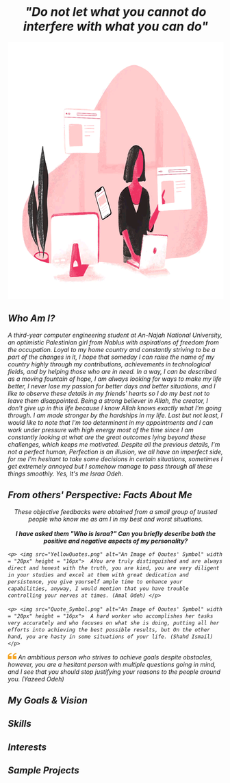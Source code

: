<h1 align = "center"> <i> "Do not let what you cannot do interfere with what you can do" <i> </h1>
  <p align = "center"> <img src="Programmer.gif" alt="A GIF of a programmer" height = "600px"> </p>
  <h2> Who Am I? </h2>
  <p>  A third-year computer engineering student at An-Najah National University, an optimistic Palestinian girl from Nablus with aspirations of freedom from the      occupation. Loyal to my home country and constantly striving to be a part of the changes in it, I hope that someday I can raise the name of my country highly through   my contributions, achievements in technological fields, and by helping those who are in need. In a way, I can be described as a moving fountain of hope, I am always  looking for ways to make my life better, I never lose my passion for better days and better situations, and I like to observe these details in my friends' hearts so I do my best not to leave them disappointed. Being a strong believer in Allah, the creator, I don't give up in this life because I know Allah knows exactly what I'm going through. I am made stronger by the hardships in my life. Last but not least, I would like to note that I'm too determinant in my appointments and I can work under pressure with high energy most of the time since I am constantly looking at what are the great outcomes lying beyond these challenges, which keeps me motivated. Despite all the previous details, I'm not a perfect human, Perfection is an illusion, we all have an imperfect side, for me I'm hesitant to take some decisions in certain situations, sometimes I get extremely annoyed but I somehow manage to pass through all these things smoothly. Yes, It's me Israa Odeh. </p>
  <h2> From others' Perspective: Facts About Me </h2>
  <p align = "center"> These objective feedbacks were obtained from a small group of trusted people who know me as am I in my best and worst situations.  <br> <br> <b> I have asked them "Who is Israa?" Can you briefly describe both the positive and negative aspects of my personality? </b> </p>
  
    <p> <img src="YellowQuotes.png" alt="An Image of Qoutes' Symbol" width = "20px" height = "16px">  AYou are truly distinguished and are always direct and honest with the truth, you are kind, you are very diligent in your studies and excel at them with great dedication and persistence, you give yourself ample time to enhance your capabilities, anyway, I would mention that you have trouble controlling your nerves at times. (Amal Odeh) </p>
  
    <p> <img src="Quote_Symbol.png" alt="An Image of Qoutes' Symbol" width = "20px" height = "16px">  A hard worker who accomplishes her tasks very accurately and who focuses on what she is doing, putting all her efforts into achieving the best possible results, but On the other hand, you are hasty in some situations of your life. (Shahd Ismail) </p>
  
  <p> <img src="YellowQuotes.png" alt="An Image of Qoutes' Symbol" width = "20px" height = "16px">  An ambitious person who strives to achieve goals despite obstacles, however, you are a hesitant person with multiple questions going in mind, and I see that you should stop justifying your reasons to the people around you. (Yazeed Odeh) </p>
 
  <h2> My Goals & Vision </h2>
  <h2> Skills </h2>
  <h2> Interests </h2>
  <h2> Sample Projects </h2>
